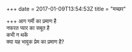 +++
date = 2017-01-09T13:54:53Z
title = "मच्छर"

+++ 
आग गर्मी का प्रमाण है   
नफरत प्यार का सबूत है   
कभी न थकें   
क्या यह भावुक प्रेम का प्रमाण है?